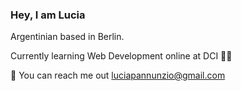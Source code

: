 ### Hey, I am Lucia

Argentinian based in Berlin.

Currently learning Web Development online at DCI 👩‍🎓

📩 You can reach me out luciapannunzio@gmail.com

